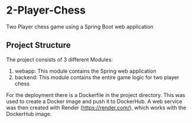 # 2-Player-Chess
Two Player chess game  using a Spring Boot web application

## Project Structure
The project consists of 3 different Modules:
1. webapp: This module contains the Spring web application
2. backend: This module contains the entire game logic for two player chess

For the deployment there is a Dockerfile in the project directory.
This was used to create a Docker image and push it to DockerHub.
A web service was then created with Render (https://render.com/), which works with the DockerHub image.

    

